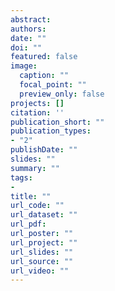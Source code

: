 ```yaml
---
abstract: 
authors:
date: ""
doi: ""
featured: false
image:
  caption: ""
  focal_point: ""
  preview_only: false
projects: []
citation: ''
publication_short: ""
publication_types:
- "2"
publishDate: ""
slides: ""
summary: ""
tags:
- 
title: ""
url_code: ""
url_dataset: ""
url_pdf: 
url_poster: ""
url_project: ""
url_slides: ""
url_source: ""
url_video: ""
---
```

